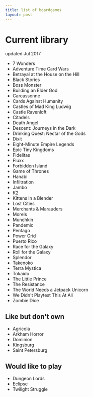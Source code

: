 ```yaml
---
title: list of boardgames
layout: post
---
```


# Current library
updated Jul 2017
- 7 Wonders
- Adventure Time Card Wars
- Betrayal at the House on the Hill
- Black Stories
- Boss Monster
- Building an Elder God
- Carcassonne
- Cards Against Humanity
- Castles of Mad King Ludwig
- Castle Ravenloft
- Citadels
- Death Angel
- Descent: Journeys in the Dark
- Drinking Quest: Nectar of the Gods
- Dixit
- Eight-Minute Empire Legends
- Epic Tiny Kingdoms
- Fidelitas
- Fluxx
- Forbidden Island
- Game of Thrones
- Hanabi
- Infiltration
- Jambo
- K2
- Kittens in a Blender
- Lost Cities
- Merchants & Marauders
- Morels
- Munchkin
- Pandemic
- Pentago
- Power Grid
- Puerto Rico
- Race for the Galaxy
- Roll for the Galaxy
- Splendor
- Takenoko
- Terra Mystica
- Tokaido
- The Little Prince
- The Resistance
- The World Needs a Jetpack Unicorn
- We Didn't Playtest This At All
- Zombie Dice

## Like but don't own
- Agricola
- Arkham Horror
- Dominion
- Kingsburg
- Saint Petersburg

## Would like to play
- Dungeon Lords
- Eclipse
- Twilight Struggle